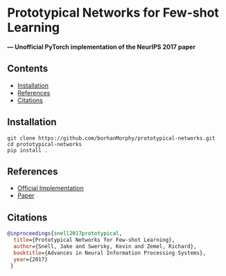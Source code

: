 # Prototypical Networks for Few-shot Learning

**&mdash; Unofficial PyTorch implementation of the NeurIPS 2017 paper**

<!-- TODO add badges -->

## Contents

- [Installation](#installation)
- [References](#references)
- [Citations](#citations)

## Installation

```
git clone https://github.com/borhanMorphy/prototypical-networks.git
cd prototypical-networks
pip install .
```

## References

- [Official Implementation](https://github.com/jakesnell/prototypical-networks)
- [Paper](https://arxiv.org/pdf/1703.05175.pdf)

## Citations

```bibtex
@inproceedings{snell2017prototypical,
  title={Prototypical Networks for Few-shot Learning},
  author={Snell, Jake and Swersky, Kevin and Zemel, Richard},
  booktitle={Advances in Neural Information Processing Systems},
  year={2017}
 }
```

